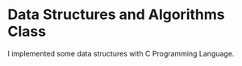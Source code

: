 # Data Structures and Algorithms Class
  I implemented some data structures with C Programming Language.
